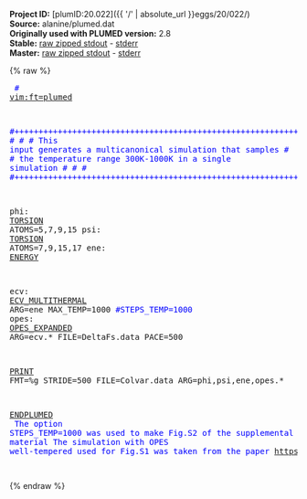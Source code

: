**Project ID:** [plumID:20.022]({{ '/' | absolute_url }}eggs/20/022/)  
**Source:** alanine/plumed.dat  
**Originally used with PLUMED version:** 2.8  
**Stable:** [raw zipped stdout](plumed.dat.plumed.stdout.txt.zip) - [stderr](plumed.dat.plumed.stderr)  
**Master:** [raw zipped stdout](plumed.dat.plumed_master.stdout.txt.zip) - [stderr](plumed.dat.plumed_master.stderr)  

{% raw %}<pre>
<span style="color:blue"># <a href="https://plumed.github.io/doc-master/user-doc/html/_vim_syntax.html">vim:ft=plumed</a></span>

<span style="color:blue">#+++++++++++++++++++++++++++++++++++++++++++++++++++++++++++++++++#</span>
<span style="color:blue">#                                                                 #</span>
<span style="color:blue">#  This input generates a multicanonical simulation that samples  #</span>
<span style="color:blue">#  the temperature range 300K-1000K in a single simulation        #</span>
<span style="color:blue">#                                                                 #</span>
<span style="color:blue">#+++++++++++++++++++++++++++++++++++++++++++++++++++++++++++++++++#</span>

phi: <a href="https://plumed.github.io/doc-master/user-doc/html/_t_o_r_s_i_o_n.html">TORSION</a> ATOMS=5,7,9,15
psi: <a href="https://plumed.github.io/doc-master/user-doc/html/_t_o_r_s_i_o_n.html">TORSION</a> ATOMS=7,9,15,17
ene: <a href="https://plumed.github.io/doc-master/user-doc/html/_e_n_e_r_g_y.html">ENERGY</a>

ecv: <a href="https://plumed.github.io/doc-master/user-doc/html/_e_c_v__m_u_l_t_i_t_h_e_r_m_a_l.html">ECV_MULTITHERMAL</a> ARG=ene MAX_TEMP=1000 <span style="color:blue">#STEPS_TEMP=1000</span>
opes: <a href="https://plumed.github.io/doc-master/user-doc/html/_o_p_e_s__e_x_p_a_n_d_e_d.html">OPES_EXPANDED</a> ARG=ecv.* FILE=DeltaFs.data PACE=500

<a href="https://plumed.github.io/doc-master/user-doc/html/_p_r_i_n_t.html">PRINT</a> FMT=%g STRIDE=500 FILE=Colvar.data ARG=phi,psi,ene,opes.*

<a href="https://plumed.github.io/doc-master/user-doc/html/_e_n_d_p_l_u_m_e_d.html">ENDPLUMED</a>
<span style="color:blue"></span>
<span style="color:blue">The option STEPS_TEMP=1000 was used to make Fig.S2 of the supplemental material</span>
<span style="color:blue">The simulation with OPES well-tempered used for Fig.S1 was taken from the paper https://pubs.acs.org/doi/10.1021/acs.jpclett.0c00497</span>
<span style="color:blue"></span>
</pre>{% endraw %}
